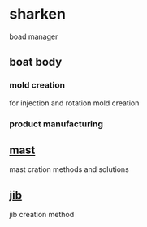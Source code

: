 # sharken
boad manager
## boat body
### mold creation
for injection and rotation mold creation
### product manufacturing

## [mast](./mast/mast.md)
mast cration methods and solutions
## [jib](./jib/jib.md)
jib creation method
